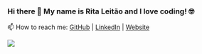 ### Hi there 👋 My name is Rita Leitão and I love coding! :nerd_face:

📫 How to reach me: [GitHub](https://github.com/ritaaleitao4) | [LinkedIn](https://www.linkedin.com/in/ritaleitão/) | [Website](https://www.ritaleitao.pt)


<img align='left' src="https://github-readme-stats.vercel.app/api/top-langs?username=ritaaleitao4&show_icons=true&layout=compact&langs_count=8">
